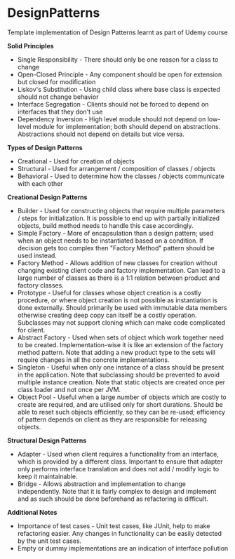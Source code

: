# DesignPatterns
Template implementation of Design Patterns learnt as part of Udemy course

<b> Solid Principles </b>
<ul>
    <li> Single Responsibility - There should only be one reason for a class to change </li>
    <li> Open-Closed Principle - Any component should be open for extension but closed for modification </li>
    <li> Liskov's Substitution - Using child class where base class is expected should not change behavior </li>
    <li> Interface Segregation - Clients should not be forced to depend on interfaces that they don't use </li>
    <li> Dependency Inversion - High level module should not depend on low-level module for implementation; both should 
    depend on abstractions. Abstractions should not depend on details but vice versa. </li>
</ul>

<b> Types of Design Patterns </b>
<ul>
    <li> Creational - Used for creation of objects </li>
    <li> Structural - Used for arrangement / composition of classes / objects </li>
    <li> Behavioral - Used to determine how the classes / objects communicate with each other </li>
</ul>

<b> Creational Design Patterns </b>
<ul>
    <li> Builder - Used for constructing objects that require multiple parameters / steps for initialization. It is
    possible to end up with partially initialized objects, build method needs to handle this case accordingly. </li>
    <li> Simple Factory - More of encapsulation than a design pattern; used when an object needs to be instantiated
    based on a condition. If decision gets too complex then "Factory Method" pattern should be used instead. </li>
    <li> Factory Method - Allows addition of new classes for creation without changing existing client code and factory
    implementation. Can lead to a large number of classes as there is a 1:1 relation between product and factory
    classes. </li>
    <li> Prototype - Useful for classes whose object creation is a costly procedure, or where object creation is not 
    possible as instantiation is done externally. Should primarily be used with immutable data members otherwise
    creating deep copy can itself be a costly operation. Subclasses may not support cloning which can make code 
    complicated for client. </li>
    <li> Abstract Factory - Used when sets of object which work together need to be created. Implementation-wise it is
    like an extension of the factory method pattern. Note that adding a new product type to the sets will require
    changes in all the concrete implementations. </li>
    <li> Singleton - Useful when only one instance of a class should be present in the application. Note that
    subclassing should be prevented to avoid multiple instance creation. Note that static objects are created once 
    per class loader and not once per JVM. </li>
    <li> Object Pool - Useful when a large number of objects which are costly to create are required, and are utilised 
    only for short durations. Should be able to reset such objects efficiently, so they can be re-used; efficiency of
    pattern depends on client as they are responsible for releasing objects. </li>
</ul>

<b> Structural Design Patterns </b>
<ul>
    <li>  Adapter - Used when client requires a functionality from an interface, which is provided by a different class.
    Important to ensure that adapter only performs interface translation and does not add / modify logic to keep it
    maintainable. </li>
    <li> Bridge - Allows abstraction and implementation to change independently. Note that it is fairly complex to 
    design and implement and as such should be done beforehand as refactoring is difficult.</li>
</ul>

<b> Additional Notes </b>
<ul>
    <li> Importance of test cases - Unit test cases, like JUnit, help to make refactoring easier. Any changes in
    functionality can be easily detected by the unit test cases. </li>
    <li> Empty or dummy implementations are an indication of interface pollution </li>
</ul>
